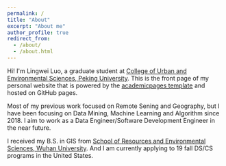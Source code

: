 ```yaml
---
permalink: /
title: "About"
excerpt: "About me"
author_profile: true
redirect_from: 
  - /about/
  - /about.html
---
```


Hi! I'm Lingwei Luo, a graduate student at [College of Urban and Environmental Sciences, Peking University](http://www.ues.pku.edu.cn/). This is the front page of my personal website that is powered by the [academicpages template](https://github.com/Luolingwei/Luolingwei.github.io) and hosted on GitHub pages.

Most of my previous work focused on Remote Sening and Geography, but I have been focusing on Data Mining, Machine Learning and Algorithm since 2018. I aim to work as a Data Engineer/Software Development Engineer in the near future.

I received my B.S. in GIS from [School of Resources and Environmental Sciences, Wuhan University](http://sres.whu.edu.cn/). And I am currently applying to 19 fall DS/CS programs in the United States.